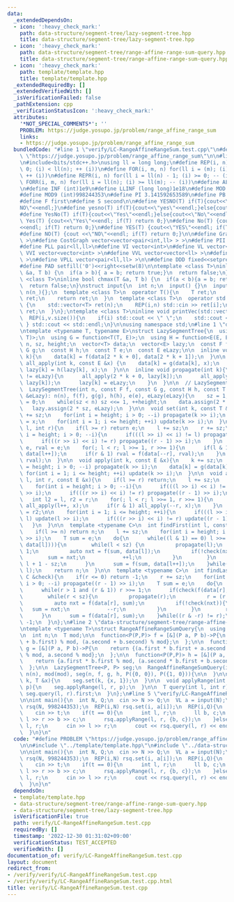 ```yaml
---
data:
  _extendedDependsOn:
  - icon: ':heavy_check_mark:'
    path: data-structure/segment-tree/lazy-segment-tree.hpp
    title: data-structure/segment-tree/lazy-segment-tree.hpp
  - icon: ':heavy_check_mark:'
    path: data-structure/segment-tree/range-affine-range-sum-query.hpp
    title: data-structure/segment-tree/range-affine-range-sum-query.hpp
  - icon: ':heavy_check_mark:'
    path: template/template.hpp
    title: template/template.hpp
  _extendedRequiredBy: []
  _extendedVerifiedWith: []
  _isVerificationFailed: false
  _pathExtension: cpp
  _verificationStatusIcon: ':heavy_check_mark:'
  attributes:
    '*NOT_SPECIAL_COMMENTS*': ''
    PROBLEM: https://judge.yosupo.jp/problem/range_affine_range_sum
    links:
    - https://judge.yosupo.jp/problem/range_affine_range_sum
  bundledCode: "#line 1 \"verify/LC-RangeAffineRangeSum.test.cpp\"\n#define PROBLEM\
    \ \"https://judge.yosupo.jp/problem/range_affine_range_sum\"\n\n#line 1 \"template/template.hpp\"\
    \n#include<bits/stdc++.h>\nusing ll = long long;\n#define REP(i, n) for(ll i =\
    \ 0; (i) < ll(n); ++ (i))\n#define FOR(i, m, n) for(ll i = (m); (i) <= ll(n);\
    \ ++ (i))\n#define REPR(i, n) for(ll i = ll(n) - 1; (i) >= 0; -- (i))\n#define\
    \ FORR(i, m, n) for(ll i = ll(n); (i) >= ll(m); -- (i))\n#define ALL(x) x.begin(),x.end()\n\
    \n#define INF (int)1e9\n#define LLINF (long long)1e18\n#define MOD (int)(1e9+7)\n\
    #define MOD9 (int)998244353\n#define PI 3.141592653589\n#define PB push_back\n\
    #define F first\n#define S second\n\n#define YESNO(T) if(T){cout<<\"YES\"<<endl;}else{cout<<\"\
    NO\"<<endl;}\n#define yesno(T) if(T){cout<<\"yes\"<<endl;}else{cout<<\"no\"<<endl;}\n\
    #define YesNo(T) if(T){cout<<\"Yes\"<<endl;}else{cout<<\"No\"<<endl;}\n#define\
    \ Yes(T) {cout<<\"Yes\"<<endl; if(T) return 0;}\n#define No(T) {cout <<\"No\"\
    <<endl; if(T) return 0;}\n#define YES(T) {cout<<\"YES\"<<endl; if(T) return 0;}\n\
    #define NO(T) {cout <<\"NO\"<<endl; if(T) return 0;}\n\n#define Graph vector<vector<int>\
    \ >\n#define CostGraph vector<vector<pair<int,ll> > >\n#define PII pair<int,int>\n\
    #define PLL pair<ll,ll>\n#define VI vector<int>\n#define VL vector<ll>\n#define\
    \ VVI vector<vector<int> >\n#define VVL vector<vector<ll> >\n#define VPII vector<pair<int,int>\
    \ >\n#define VPLL vector<pair<ll,ll> >\n\n#define DDD fixed<<setprecision(10)\n\
    #define PAD setfill('0')<<right<<setw(8)\n\ntemplate <class T>\ninline bool chmin(T\
    \ &a, T b) {\n  if(a > b){ a = b; return true;}\n  return false;\n}\ntemplate\
    \ <class T>\ninline bool chmax(T &a, T b) {\n  if(a < b){a = b; return true;}\n\
    \  return false;\n}\nstruct input{\n  int n;\n  input() {}\n  input(int n_) :\
    \ n(n_){};\n  template <class T>\n  operator T(){\n    T ret;\n    std::cin >>\
    \ ret;\n    return ret;\n  }\n  template <class T>\n  operator std::vector<T>()\
    \ {\n    std::vector<T> ret(n);\n    REP(i,n) std::cin >> ret[i];\n    return\
    \ ret;\n  }\n};\ntemplate <class T>\ninline void printVec(std::vector<T> v){\n\
    \  REP(i,v.size()){\n    if(i) std::cout << \" \";\n    std::cout << v[i];\n \
    \ } std::cout << std::endl;\n}\n\nusing namespace std;\n#line 1 \"data-structure/segment-tree/lazy-segment-tree.hpp\"\
    \ntemplate <typename T, typename E>\nstruct LazySegmentTree{\n  using F = function<T(T,\
    \ T)>;\n  using G = function<T(T, E)>;\n  using H = function<E(E, E)>;\n  int\
    \ n, sz, height;\n  vector<T> data;\n  vector<E> lazy;\n  const F f;\n  const\
    \ G g;\n  const H h;\n  const T e;\n  const E eLazy;\n\n  inline void update(int\
    \ k){\n    data[k] = f(data[2 * k + 0], data[2 * k + 1]);\n  }\n\n  inline void\
    \ all_apply(int k, const E &x) {\n    data[k] = g(data[k], x);\n    if(k < sz)\
    \ lazy[k] = h(lazy[k], x);\n  }\n\n  inline void propagate(int k){\n    if(lazy[k]\
    \ != eLazy){\n      all_apply(2 * k + 0, lazy[k]);\n      all_apply(2 * k + 1,\
    \ lazy[k]);\n      lazy[k] = eLazy;\n    }\n  }\n\n  // LazySegmentTree() = default;\n\
    \  LazySegmentTree(int n, const F f, const G g, const H h, const T &e, const E\
    \ &eLazy): n(n), f(f), g(g), h(h), e(e), eLazy(eLazy){\n    sz = 1;\n    height\
    \ = 0;\n    while(sz < n) sz <<= 1, ++height;\n    data.assign(2 * sz, e);\n \
    \   lazy.assign(2 * sz, eLazy);\n  }\n\n  void set(int k, const T &x){\n    k\
    \ += sz;\n    for(int i = height; i > 0; --i) propagate(k >> i);\n    data[k]\
    \ = x;\n    for(int i = 1; i <= height; ++i) update(k >> i);\n  }\n\n  T query(int\
    \ l, int r){\n    if(l >= r) return e;\n    l += sz;\n    r += sz;\n    for(int\
    \ i = height; i > 0; --i){\n      if(((l >> i) << i) != l) propagate(l >> i);\n\
    \      if(((r >> i) << i) != r) propagate((r - 1) >> i);\n    }\n    T lval =\
    \ e, rval = e;\n    for(; l < r; l >>= 1, r >>= 1){\n      if(l & 1) lval = f(lval,\
    \ data[l++]);\n      if(r & 1) rval = f(data[--r], rval);\n    }\n    return f(lval,\
    \ rval);\n  }\n\n  void apply(int k, const E &x){\n    k += sz;\n    for(int i\
    \ = height; i > 0; --i) propagate(k >> i);\n    data[k] = g(data[k], x);\n   \
    \ for(int i = 1; i <= height; ++i) update(k >> i);\n  }\n\n  void applyRange(int\
    \ l, int r, const E &x){\n    if(l >= r) return;\n    l += sz;\n    r += sz;\n\
    \    for(int i = height; i > 0; --i){\n      if(((l >> i) << i) != l) propagate(l\
    \ >> i);\n      if(((r >> i) << i) != r) propagate((r - 1) >> i);\n    }\n\n \
    \   int l2 = l, r2 = r;\n    for(; l < r; l >>= 1, r >>= 1){\n      if(l & 1)\
    \ all_apply(l++, x);\n      if(r & 1) all_apply(--r, x);\n    }\n    l = l2, r\
    \ = r2;\n\n    for(int i = 1; i <= height; ++i){\n      if(((l >> i) << i) !=\
    \ l) update(l >> i);\n      if(((r >> i) << i) != r) update((r - 1) >> i);\n \
    \   }\n  }\n\n  template <typename C>\n  int findFirst(int l, const C &check){\n\
    \    if(l >= n) return n;\n    l += sz;\n    for(int i = height; i > 0; --i) propagate(l\
    \ >> i);\n    T sum = e;\n    do{\n      while((l & 1) == 0) l >>= 1;\n      if(check(f(sum,\
    \ data[l]))){\n        while(l < sz) {\n          propagate(l);\n          l <<=\
    \ 1;\n          auto nxt = f(sum, data[l]);\n          if(!check(nxt)){\n    \
    \        sum = nxt;\n            ++l;\n          }\n        }\n        return\
    \ l + 1 - sz;\n      }\n      sum = f(sum, data[l++]);\n    }while((l & -l) !=\
    \ l);\n    return n;\n  }\n\n  template <typename C>\n  int findLast(int r, const\
    \ C &check){\n    if(r <= 0) return -1;\n    r += sz;\n    for(int i = height;\
    \ i > 0; --i) propagate((r - 1) >> i);\n    T sum = e;\n    do{\n      --r;\n\
    \      while(r > 1 and (r & 1)) r >>= 1;\n      if(check(f(data[r], sum))){\n\
    \        while(r < sz){\n          propagate(r);\n          r = (r << 1) + 1;\n\
    \          auto nxt = f(data[r], sum);\n          if(!check(nxt)){\n         \
    \   sum = nxt;\n            --r;\n          }\n        }\n        return r - sz;\n\
    \      }\n      sum = f(data[r], sum);\n    }while((r & -r) != r);\n    return\
    \ -1;\n  }\n};\n#line 2 \"data-structure/segment-tree/range-affine-range-sum-query.hpp\"\
    \ntemplate <typename T>\nstruct RangeAffineRangeSumQuery{\n  using P = pair<T,T>;\n\
    \n  int n;\n  T mod;\n\n  function<P(P,P)> f = [&](P a, P b)->P{\n    return {(a.first\
    \ + b.first) % mod, (a.second + b.second) % mod};\n  };\n\n  function<P(P,P)>\
    \ g = [&](P a, P b)->P{\n    return {(a.first * b.first + a.second * b.second)\
    \ % mod, a.second % mod};\n  };\n\n  function<P(P,P)> h = [&](P a, P b)->P{\n\
    \    return {a.first * b.first % mod, (a.second * b.first + b.second) % mod};\n\
    \  };\n\n  LazySegmentTree<P, P> seg;\n  RangeAffineRangeSumQuery(int n, T mod):\
    \ n(n), mod(mod), seg(n, f, g, h, P({0, 0}), P({1, 0})){\n\n  }\n\n  void set(int\
    \ k, T &x){\n    seg.set(k, {x, 1});\n  }\n\n  void applyRange(int l, int r, P\
    \ p){\n    seg.applyRange(l, r, p);\n  }\n\n  T query(int l, int r){\n    return\
    \ seg.query(l, r).first;\n  }\n};\n#line 5 \"verify/LC-RangeAffineRangeSum.test.cpp\"\
    \n\nint main(){\n  int N, Q;\n  cin >> N >> Q;\n  VL a = input(N);\n\n  RangeAffineRangeSumQuery<ll>\
    \ rsq(N, 998244353);\n  REP(i,N) rsq.set(i, a[i]);\n  REP(i,Q){\n    int t;\n\
    \    cin >> t;\n    if(t == 0){\n      int l, r;\n      ll b, c;\n      cin >>\
    \ l >> r >> b >> c;\n      rsq.applyRange(l, r, {b, c});\n    }else{\n      int\
    \ l, r;\n      cin >> l >> r;\n      cout << rsq.query(l, r) << endl;\n    }\n\
    \  }\n}\n"
  code: "#define PROBLEM \"https://judge.yosupo.jp/problem/range_affine_range_sum\"\
    \n\n#include \"../template/template.hpp\"\n#include \"../data-structure/segment-tree/range-affine-range-sum-query.hpp\"\
    \n\nint main(){\n  int N, Q;\n  cin >> N >> Q;\n  VL a = input(N);\n\n  RangeAffineRangeSumQuery<ll>\
    \ rsq(N, 998244353);\n  REP(i,N) rsq.set(i, a[i]);\n  REP(i,Q){\n    int t;\n\
    \    cin >> t;\n    if(t == 0){\n      int l, r;\n      ll b, c;\n      cin >>\
    \ l >> r >> b >> c;\n      rsq.applyRange(l, r, {b, c});\n    }else{\n      int\
    \ l, r;\n      cin >> l >> r;\n      cout << rsq.query(l, r) << endl;\n    }\n\
    \  }\n}\n"
  dependsOn:
  - template/template.hpp
  - data-structure/segment-tree/range-affine-range-sum-query.hpp
  - data-structure/segment-tree/lazy-segment-tree.hpp
  isVerificationFile: true
  path: verify/LC-RangeAffineRangeSum.test.cpp
  requiredBy: []
  timestamp: '2022-12-30 01:31:02+09:00'
  verificationStatus: TEST_ACCEPTED
  verifiedWith: []
documentation_of: verify/LC-RangeAffineRangeSum.test.cpp
layout: document
redirect_from:
- /verify/verify/LC-RangeAffineRangeSum.test.cpp
- /verify/verify/LC-RangeAffineRangeSum.test.cpp.html
title: verify/LC-RangeAffineRangeSum.test.cpp
---
```

